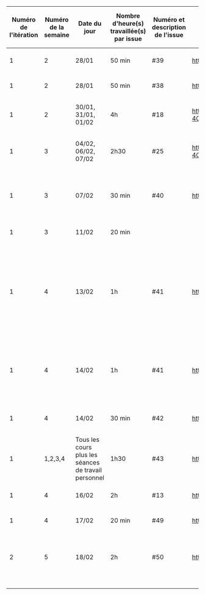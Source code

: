 ﻿| Numéro de l'itération | Numéro de la semaine | Date du jour | Nombre d'heure(s) travaillée(s) par issue | Numéro et description de l'issue | Lien de l'issue dans GitHub | Liste des commentaires pertinents dans les commits de l'issue | Un lien cliquable vers la page en ligne ou le document dans GitHub |
|-----------------------|----------------------|--------------|-------------------------------------|----------------------------------|-----------------------------|---------------------------------------------------------------|--------------------------------------------------------------------|
|               1        |               2       |         28/01     |                 50 min                    |        #39                          |                       https://github.com/cegepmatane/AcheteTaBaguette/issues/39      |          Création de la maquette de la page "Paiement"                                              |         https://github.com/cegepmatane/AcheteTaBaguette/blob/master/documentation/Maquettes/Paiement.png                                                           |
|               1        |               2       |         28/01     |                 50 min                    |                   #38               |  https://github.com/cegepmatane/AcheteTaBaguette/issues/38                           |          Création de la maquette de la page "Boutique"                                              |    https://github.com/cegepmatane/AcheteTaBaguette/blob/master/documentation/Maquettes/Boutique.png                                                                |
|               1        |            2          |      30/01, 31/01, 01/02         |                 4h                    |     #18                             |    https://github.com/cegepmatane/AcheteTaBaguette/issues/18#issue-406040385                         |            Création de la sidebar_right qui est la sidebar_utilisateur                        |                      https://github.com/cegepmatane/AcheteTaBaguette/blob/master/source/achetetabaguette_fr/sidebar-utilisateur.html                                              |
|               1        |            3          |     04/02, 06/02, 07/02        |                2h30                     |          #25                        |   https://github.com/cegepmatane/AcheteTaBaguette/issues/25#issue-407365042                          |              Création de l'architecture de la BD avec un diagramme de classes                                |        https://github.com/cegepmatane/AcheteTaBaguette/blob/master/documentation/Diagramme_de_classes_BD_Achete_Ta_Baguette.xml                                                            |
|           1         |          3         |       07/02      |    30 min                              |               #40                   |   https://github.com/cegepmatane/AcheteTaBaguette/issues/40                          |                    Rédaction du texte et de la description de chaque produit qui sera présent sur notre site               |          https://github.com/cegepmatane/AcheteTaBaguette/blob/master/documentation/Textes/Texte%20page%20Produits.txt                 |
|        1            |          3         |    11/02        |     20 min                               |                                  |                             |                  Réorganisation des tâches sur Trello                 |  https://trello.com/b/SSOoPPv0/ach%C3%A8te-ta-baguette                                                                  |
|         1          |        4           |     13/02        |         1h                           |               #41                   |      https://github.com/cegepmatane/AcheteTaBaguette/issues/41                       |                        Réorganisation des Maquettes et des StoryBoards dans un fichier se nommant Documentation.md où toutes les images sont au format MarkDown comme demandé dans les consignes               |     https://github.com/cegepmatane/AcheteTaBaguette/blob/master/documentation/Documentation.md                                                           |
|          1             |           4         |      14/02       |       1h                            |             #41                     |   https://github.com/cegepmatane/AcheteTaBaguette/issues/41                          |          Réorganisation du dossier Documentation, mise à jour du diagramme de classes de la BD ainsi que le fichier Documentation.md                     |                         https://github.com/cegepmatane/AcheteTaBaguette/blob/master/documentation/Documentation.md                                           |
|           1      |      4         |     14/02      |        30 min                       |              #42                    |          https://github.com/cegepmatane/AcheteTaBaguette/issues/42                   |       StoryBoard de rajout de produit sur le site par l'admin                      |                       https://github.com/cegepmatane/AcheteTaBaguette/blob/master/documentation/StoryBoard/StoryBoard%20-%20Ajout%20d'un%20produit%20au%20site.png                                   |
|         1     |       1,2,3,4        |      Tous les cours plus les séances de travail personnel     |              1h30                 |     #43                             |      https://github.com/cegepmatane/AcheteTaBaguette/issues/43                      |      Rédaction de la feuille de temps dans laquelle on détaille les tâches effectuées                       |    https://github.com/cegepmatane/AcheteTaBaguette/blob/master/planification/Feuille_de_temps_Antonin.md                                                      |
|        1        |        4       |    16/02     |        2h                        |           #13                       |              https://github.com/cegepmatane/AcheteTaBaguette/issues/13               |    Création et finalisation de la page Produit                         |                 https://github.com/cegepmatane/AcheteTaBaguette/blob/master/source/achete_ta_baguette_fr/publique/vue/produit.php                                         |
|        1          |       4          |  17/02      |       20 min                           |          #49                        |         https://github.com/cegepmatane/AcheteTaBaguette/issues/49                    |      Ajout des photos pour l'aperçu des produits                          |      https://github.com/cegepmatane/AcheteTaBaguette/tree/master/source/achete_ta_baguette_fr/publique/illustration                                                        |
|        2          |        5        |   18/02    |        2h                        |             #50                    |       https://github.com/cegepmatane/AcheteTaBaguette/issues/50                  |          Ecriture du script SQL permettant de remplir la base de données avec les produits proposés sur le site                   |      https://github.com/cegepmatane/AcheteTaBaguette/blob/master/script%20de%20BDD/Script_SQL_BDD_Produits.txt                   |
|                 |                 |      |                                 |                                |                           |                           |                                                             |
|                  |                 |        |                                 |                                  |                           |                             |                                                           |
|                  |                |        |                                 |                                |                          |                                |                                                        |